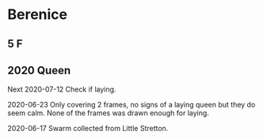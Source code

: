 # Berenice
## 5 F
## 2020 Queen

Next 2020-07-12 Check if laying.

2020-06-23 Only covering 2 frames, no signs of a laying queen but they do seem calm.  None of the frames was drawn enough for laying.

2020-06-17  Swarm collected from Little Stretton.